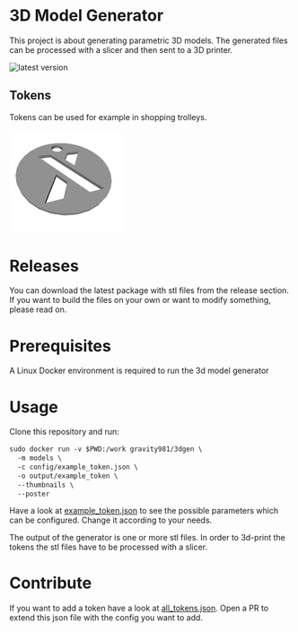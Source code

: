 # 3D Model Generator
This project is about generating parametric 3D models. The generated files can be processed with a slicer and then sent to a 3D printer. 

![latest version](https://img.shields.io/github/v/release/gravity981/3d_model_generator)

## Tokens
Tokens can be used for example in shopping trolleys.

<img src="example.png" alt="example token" width="200"/>


# Releases
You can download the latest package with stl files from the release section. If you want to build the files on your own or want to modify something, please read on.


# Prerequisites
A Linux Docker environment is required to run the 3d model generator


# Usage
Clone this repository and run:
```
sudo docker run -v $PWD:/work gravity981/3dgen \
  -m models \
  -c config/example_token.json \
  -o output/example_token \
  --thumbnails \
  --poster
```

Have a look at [example_token.json](config/example_token.json) to see the possible parameters which can be configured. Change it according to your needs.

The output of the generator is one or more stl files. In order to 3d-print the tokens the stl files have to be processed with a slicer.


# Contribute
If you want to add a token have a look at [all_tokens.json](config/all_tokens.json). Open a PR to extend this json file with the config you want to add.
